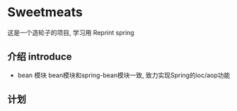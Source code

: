 # Sweetmeats
这是一个造轮子的项目, 学习用
Reprint spring
## 介绍 introduce
* bean 模块
    bean模块和spring-bean模块一致, 致力实现Spring的ioc/aop功能
## 计划